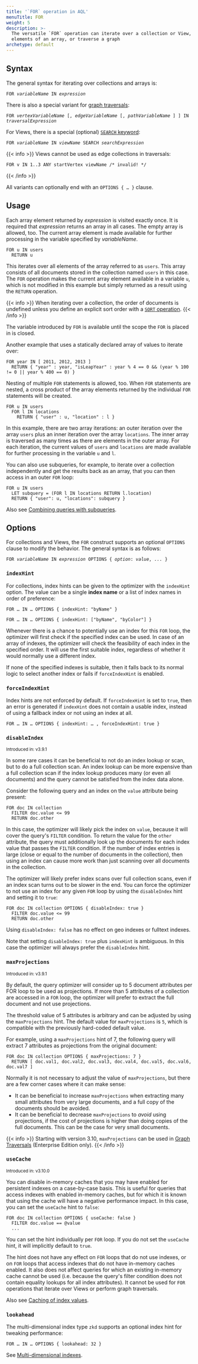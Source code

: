 ```yaml
---
title: '`FOR` operation in AQL'
menuTitle: FOR
weight: 5
description: >-
  The versatile `FOR` operation can iterate over a collection or View, the
  elements of an array, or traverse a graph
archetype: default
---
```

## Syntax

The general syntax for iterating over collections and arrays is:

<pre><code>FOR <em>variableName</em> IN <em>expression</em></code></pre>

There is also a special variant for [graph traversals](../graphs/traversals.md):

<pre><code>FOR <em>vertexVariableName</em> [, <em>edgeVariableName</em> [, <em>pathVariableName</em> ] ] IN <em>traversalExpression</em></code></pre>

For Views, there is a special (optional) [`SEARCH` keyword](search.md):

<pre><code>FOR <em>variableName</em> IN <em>viewName</em> SEARCH <em>searchExpression</em></code></pre>

{{< info >}}
Views cannot be used as edge collections in traversals:

```aql
FOR v IN 1..3 ANY startVertex viewName /* invalid! */
```
{{< /info >}}

All variants can optionally end with an `OPTIONS { … }` clause.

## Usage

Each array element returned by *expression* is visited exactly once. It is
required that *expression* returns an array in all cases. The empty array is
allowed, too. The current array element is made available for further processing 
in the variable specified by *variableName*.

```aql
FOR u IN users
  RETURN u
```

This iterates over all elements of the array referred to as `users`. This array
consists of all documents stored in the collection named `users` in this case.
The `FOR` operation makes the current array element available in a variable `u`,
which is not modified in this example but simply returned as a result using the
`RETURN` operation.

{{< info >}}
When iterating over a collection, the order of documents is undefined unless you
define an explicit sort order with a [`SORT` operation](sort.md).
{{< /info >}}

The variable introduced by `FOR` is available until the scope the `FOR` is
placed in is closed.

Another example that uses a statically declared array of values to iterate over:

```aql
FOR year IN [ 2011, 2012, 2013 ]
  RETURN { "year" : year, "isLeapYear" : year % 4 == 0 && (year % 100 != 0 || year % 400 == 0) }
```

Nesting of multiple `FOR` statements is allowed, too. When `FOR` statements are
nested, a cross product of the array elements returned by the individual `FOR`
statements will be created.

```aql
FOR u IN users
  FOR l IN locations
    RETURN { "user" : u, "location" : l }
```

In this example, there are two array iterations: an outer iteration over the array
`users` plus an inner iteration over the array `locations`. The inner array is
traversed as many times as there are elements in the outer array. For each
iteration, the current values of `users` and `locations` are made available for
further processing in the variable `u` and `l`.

You can also use subqueries, for example, to iterate over a collection
independently and get the results back as an array, that you can then access in
an outer `FOR` loop:

```aql
FOR u IN users
  LET subquery = (FOR l IN locations RETURN l.location)
  RETURN { "user": u, "locations": subquery }
```

Also see [Combining queries with subqueries](../fundamentals/subqueries.md).

## Options

For collections and Views, the `FOR` construct supports an optional `OPTIONS`
clause to modify the behavior. The general syntax is as follows:

<pre><code>FOR <em>variableName</em> IN <em>expression</em> OPTIONS { <em>option</em>: <em>value</em>, <em>...</em> }</code></pre>

### `indexHint`

For collections, index hints can be given to the optimizer with the `indexHint`
option. The value can be a single **index name** or a list of index names in
order of preference:

```aql
FOR … IN … OPTIONS { indexHint: "byName" }
```

```aql
FOR … IN … OPTIONS { indexHint: ["byName", "byColor"] }
```

Whenever there is a chance to potentially use an index for this `FOR` loop,
the optimizer will first check if the specified index can be used. In case of
an array of indexes, the optimizer will check the feasibility of each index in
the specified order. It will use the first suitable index, regardless of
whether it would normally use a different index.

If none of the specified indexes is suitable, then it falls back to its normal
logic to select another index or fails if `forceIndexHint` is enabled.

### `forceIndexHint`

Index hints are not enforced by default. If `forceIndexHint` is set to `true`,
then an error is generated if `indexHint` does not contain a usable index,
instead of using a fallback index or not using an index at all.

```aql
FOR … IN … OPTIONS { indexHint: … , forceIndexHint: true }
```

### `disableIndex`

<small>Introduced in: v3.9.1</small>

In some rare cases it can be beneficial to not do an index lookup or scan,
but to do a full collection scan.
An index lookup can be more expensive than a full collection scan if
the index lookup produces many (or even all documents) and the query cannot
be satisfied from the index data alone.

Consider the following query and an index on the `value` attribute being
present:

```aql
FOR doc IN collection 
  FILTER doc.value <= 99 
  RETURN doc.other
```

In this case, the optimizer will likely pick the index on `value`, because
it will cover the query's `FILTER` condition. To return the value for the
`other` attribute, the query must additionally look up the documents for
each index value that passes the `FILTER` condition. If the number of
index entries is large (close or equal to the number of documents in the
collection), then using an index can cause more work than just scanning
over all documents in the collection.

The optimizer will likely prefer index scans over full collection scans,
even if an index scan turns out to be slower in the end.
You can force the optimizer to not use an index for any given `FOR`
loop by using the `disableIndex` hint and setting it to `true`:

```aql
FOR doc IN collection OPTIONS { disableIndex: true }
  FILTER doc.value <= 99
  RETURN doc.other
```

Using `disableIndex: false` has no effect on geo indexes or fulltext indexes.

Note that setting `disableIndex: true` plus `indexHint` is ambiguous. In
this case the optimizer will always prefer the `disableIndex` hint.

### `maxProjections`

<small>Introduced in: v3.9.1</small>

By default, the query optimizer will consider up to 5 document attributes
per FOR loop to be used as projections. If more than 5 attributes of a
collection are accessed in a `FOR` loop, the optimizer will prefer to 
extract the full document and not use projections.

The threshold value of 5 attributes is arbitrary and can be adjusted
by using the `maxProjections` hint.
The default value for `maxProjections` is `5`, which is compatible with the
previously hard-coded default value.

For example, using a `maxProjections` hint of 7, the following query will
extract 7 attributes as projections from the original document:

```aql
FOR doc IN collection OPTIONS { maxProjections: 7 } 
  RETURN [ doc.val1, doc.val2, doc.val3, doc.val4, doc.val5, doc.val6, doc.val7 ]
```

Normally it is not necessary to adjust the value of `maxProjections`, but
there are a few corner cases where it can make sense:

- It can be beneficial to increase `maxProjections` when extracting many small
  attributes from very large documents, and a full copy of the documents should
  be avoided.
- It can be beneficial to decrease `maxProjections` to _avoid_ using
  projections, if the cost of projections is higher than doing copies of the
  full documents. This can be the case for very small documents.

{{< info >}}
Starting with version 3.10, `maxProjections` can be used in 
[Graph Traversals](../graphs/traversals.md#working-with-named-graphs) (Enterprise Edition only).
{{< /info >}}

### `useCache`

<small>Introduced in: v3.10.0</small>

You can disable in-memory caches that you may have enabled for persistent indexes
on a case-by-case basis. This is useful for queries that access indexes with
enabled in-memory caches, but for which it is known that using the cache will
have a negative performance impact. In this case, you can set the `useCache`
hint to `false`:

```aql
FOR doc IN collection OPTIONS { useCache: false }
  FILTER doc.value == @value
  ...
```

You can set the hint individually per `FOR` loop.
If you do not set the `useCache` hint, it will implicitly default to `true`.

The hint does not have any effect on `FOR` loops that do not use indexes, or
on `FOR` loops that access indexes that do not have in-memory caches enabled.
It also does not affect queries for which an existing in-memory
cache cannot be used (i.e. because the query's filter condition does not contain
equality lookups for all index attributes). It cannot be used for `FOR`
operations that iterate over Views or perform graph traversals.

Also see [Caching of index values](../../index-and-search/indexing/working-with-indexes/persistent-indexes.md#caching-of-index-values).

### `lookahead`

The multi-dimensional index type `zkd` supports an optional index hint for
tweaking performance:

```aql
FOR … IN … OPTIONS { lookahead: 32 }
```

See [Multi-dimensional indexes](../../index-and-search/indexing/working-with-indexes/multi-dimensional-indexes.md#lookahead-index-hint).
